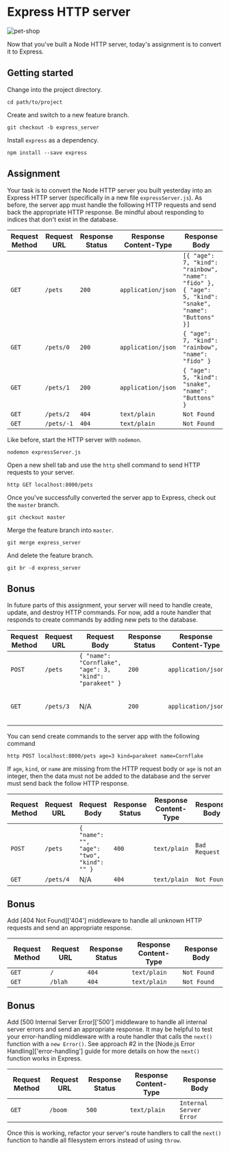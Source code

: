 # Express HTTP server

![pet-shop](https://i.imgur.com/rDxrIKA.jpg)

Now that you've built a Node HTTP server, today's assignment is to convert it to Express.

## Getting started

Change into the project directory.

```shell
cd path/to/project
```

Create and switch to a new feature branch.

```shell
git checkout -b express_server
```

Install `express` as a dependency.

```shell
npm install --save express
```

## Assignment

Your task is to convert the Node HTTP server you built yesterday into an Express HTTP server (specifically in a new file `expressServer.js`). As before, the server app must handle the following HTTP requests and send back the appropriate HTTP response. Be mindful about responding to indices that don't exist in the database.

| Request Method | Request URL | Response Status | Response Content-Type | Response Body                                                                                         |
| -------------- | ----------- | --------------- | --------------------- | ----------------------------------------------------------------------------------------------------- |
| `GET`          | `/pets`     | `200`           | `application/json`    | `[{ "age": 7, "kind": "rainbow", "name": "fido" }, { "age": 5, "kind": "snake", "name": "Buttons" }]` |
| `GET`          | `/pets/0`   | `200`           | `application/json`    | `{ "age": 7, "kind": "rainbow", "name": "fido" }`                                                     |
| `GET`          | `/pets/1`   | `200`           | `application/json`    | `{ "age": 5, "kind": "snake", "name": "Buttons" }`                                                    |
| `GET`          | `/pets/2`   | `404`           | `text/plain`          | `Not Found`                                                                                           |
| `GET`          | `/pets/-1`  | `404`           | `text/plain`          | `Not Found`                                                                                           |

Like before, start the HTTP server with `nodemon`.

```shell
nodemon expressServer.js
```

Open a new shell tab and use the `http` shell command to send HTTP requests to your server.

```shell
http GET localhost:8000/pets
```

Once you've successfully converted the server app to Express, check out the `master` branch.

```shell
git checkout master
```

Merge the feature branch into `master`.

```shell
git merge express_server
```

And delete the feature branch.

```shell
git br -d express_server
```

## Bonus

In future parts of this assignment, your server will need to handle create, update, and destroy HTTP commands. For now, add a route handler that responds to create commands by adding new pets to the database.

| Request Method | Request URL | Request Body                                            | Response Status | Response Content-Type | Response Body                                           |
| -------------- | ----------- | ------------------------------------------------------- | --------------- | --------------------- | ------------------------------------------------------- |
| `POST`         | `/pets`     | `{ "name": "Cornflake", "age": 3, "kind": "parakeet" }` | `200`           | `application/json`    | `{ "name": "Cornflake", "age": 3, "kind": "parakeet" }` |
| `GET`          | `/pets/3`   | N/A                                                     | `200`           | `application/json`    | `{ "name": "Cornflake", "age": 3, "kind": "parakeet" }` |

You can send create commands to the server app with the following command

```shell
http POST localhost:8000/pets age=3 kind=parakeet name=Cornflake
```

If `age`, `kind`, or `name` are missing from the HTTP request body or `age` is not an integer, then the data must not be added to the database and the server must send back the follow HTTP response.

| Request Method | Request URL | Request Body                               | Response Status | Response Content-Type | Response Body |
| -------------- | ----------- | ------------------------------------------ | --------------- | --------------------- | ------------- |
| `POST`         | `/pets`     | `{ "name": "", "age": "two", "kind": "" }` | `400`           | `text/plain`          | `Bad Request` |
| `GET`          | `/pets/4`   | N/A                                        | `404`           | `text/plain`          | `Not Found`   |

## Bonus

Add [404 Not Found]['404'] middleware to handle all unknown HTTP requests and send an appropriate response.

| Request Method | Request URL | Response Status | Response Content-Type | Response Body |
| -------------- | ----------- | --------------- | --------------------- | ------------- |
| `GET`          | `/`         | `404`           | `text/plain`          | `Not Found`   |
| `GET`          | `/blah`     | `404`           | `text/plain`          | `Not Found`   |

## Bonus

Add [500 Internal Server Error]['500'] middleware to handle all internal server errors and send an appropriate response. It may be helpful to test your error-handling middleware with a route handler that calls the `next()` function with a `new Error()`. See approach #2 in the [Node.js Error Handling]['error-handling'] guide for more details on how the `next()` function works in Express.

| Request Method | Request URL | Response Status | Response Content-Type | Response Body           |
| -------------- | ----------- | --------------- | --------------------- | ----------------------- |
| `GET`          | `/boom`     | `500`           | `text/plain`          | `Internal Server Error` |

Once this is working, refactor your server's route handlers to call the `next()` function to handle all filesystem errors instead of using `throw`.
